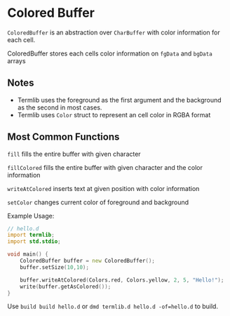 # Colored Buffer

`ColoredBuffer` is an abstraction over `CharBuffer`
with color information for each cell.

ColoredBuffer stores each cells color information on `fgData` and `bgData` arrays

## Notes
* Termlib uses the foreground as the first argument and the background as the second in most cases.
* Termlib uses `Color` struct to represent an cell color in RGBA format

## Most Common Functions
`fill` fills the entire buffer with given character

`fillColored` fills the entire buffer with given character and the color information

`writeAtColored` inserts text at given position with color information

`setColor` changes current color of foreground and background

Example Usage:
```d
// hello.d
import termlib;
import std.stdio;

void main() {
	ColoredBuffer buffer = new ColoredBuffer();
	buffer.setSize(10,10);

	buffer.writeAtColored(Colors.red, Colors.yellow, 2, 5, "Hello!");
	write(buffer.getAsColored());
}
```
Use `build build hello.d` or `dmd termlib.d hello.d -of=hello.d` to build.

